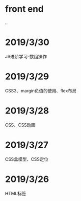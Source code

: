 # front end
..
# 2019/3/30
JS进阶学习-数组操作

# 2019/3/29
CSS3、margin负值的使用、flex布局

# 2019/3/28
CSS、CSS动画

# 2019/3/27
CSS盒模型、CSS定位

# 2019/3/26
HTML标签
